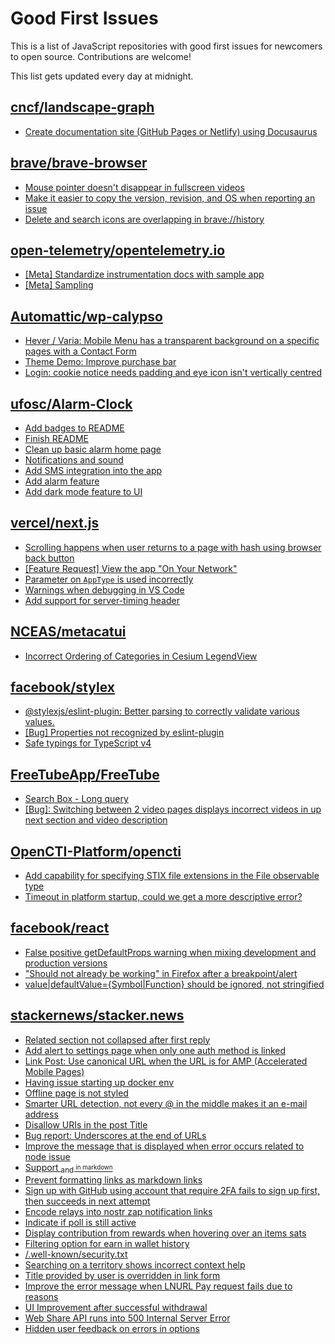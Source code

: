 # Good First Issues

This is a list of JavaScript repositories with good first issues for newcomers to open source. Contributions are welcome!

This list gets updated every day at midnight.

## [cncf/landscape-graph](https://github.com/cncf/landscape-graph)

- [Create documentation site (GitHub Pages or Netlify) using Docusaurus](https://github.com/cncf/landscape-graph/issues/97)

## [brave/brave-browser](https://github.com/brave/brave-browser)

- [Mouse pointer doesn't disappear in fullscreen videos](https://github.com/brave/brave-browser/issues/17292)
- [Make it easier to copy the version, revision, and OS when reporting an issue](https://github.com/brave/brave-browser/issues/6916)
- [Delete and search icons are overlapping in brave://history](https://github.com/brave/brave-browser/issues/32399)

## [open-telemetry/opentelemetry.io](https://github.com/open-telemetry/opentelemetry.io)

- [[Meta] Standardize instrumentation docs with sample app](https://github.com/open-telemetry/opentelemetry.io/issues/3229)
- [[Meta] Sampling](https://github.com/open-telemetry/opentelemetry.io/issues/2548)

## [Automattic/wp-calypso](https://github.com/Automattic/wp-calypso)

- [Hever / Varia: Mobile Menu has a transparent background on a specific pages with a Contact Form](https://github.com/Automattic/wp-calypso/issues/72288)
- [Theme Demo: Improve purchase bar](https://github.com/Automattic/wp-calypso/issues/85539)
- [Login: cookie notice needs padding and eye icon isn't vertically centred](https://github.com/Automattic/wp-calypso/issues/65961)

## [ufosc/Alarm-Clock](https://github.com/ufosc/Alarm-Clock)

- [Add badges to README](https://github.com/ufosc/Alarm-Clock/issues/32)
- [Finish README ](https://github.com/ufosc/Alarm-Clock/issues/1)
- [Clean up basic alarm home page](https://github.com/ufosc/Alarm-Clock/issues/9)
- [Notifications and sound](https://github.com/ufosc/Alarm-Clock/issues/4)
- [Add SMS integration into the app](https://github.com/ufosc/Alarm-Clock/issues/10)
- [Add alarm feature  ](https://github.com/ufosc/Alarm-Clock/issues/16)
- [Add dark mode feature to UI](https://github.com/ufosc/Alarm-Clock/issues/14)

## [vercel/next.js](https://github.com/vercel/next.js)

- [Scrolling happens when user returns to a page with hash using browser back button](https://github.com/vercel/next.js/issues/13653)
- [[Feature Request] View the app "On Your Network"](https://github.com/vercel/next.js/issues/11367)
- [Parameter on `AppType` is used incorrectly](https://github.com/vercel/next.js/issues/42846)
- [Warnings when debugging in VS Code](https://github.com/vercel/next.js/issues/24349)
- [Add support for server-timing header](https://github.com/vercel/next.js/issues/12382)

## [NCEAS/metacatui](https://github.com/NCEAS/metacatui)

- [Incorrect Ordering of Categories in Cesium LegendView](https://github.com/NCEAS/metacatui/issues/2184)

## [facebook/stylex](https://github.com/facebook/stylex)

- [@stylexjs/eslint-plugin: Better parsing to correctly validate various values.](https://github.com/facebook/stylex/issues/420)
- [[Bug] Properties not recognized by eslint-plugin](https://github.com/facebook/stylex/issues/135)
- [Safe typings for TypeScript v4](https://github.com/facebook/stylex/issues/327)

## [FreeTubeApp/FreeTube](https://github.com/FreeTubeApp/FreeTube)

- [Search Box - Long query](https://github.com/FreeTubeApp/FreeTube/issues/940)
- [[Bug]: Switching between 2 video pages displays incorrect videos in up next section and video description](https://github.com/FreeTubeApp/FreeTube/issues/2261)

## [OpenCTI-Platform/opencti](https://github.com/OpenCTI-Platform/opencti)

- [Add capability for specifying STIX file extensions in the File observable type](https://github.com/OpenCTI-Platform/opencti/issues/5285)
- [Timeout in platform startup, could we get a more descriptive error?](https://github.com/OpenCTI-Platform/opencti/issues/4090)

## [facebook/react](https://github.com/facebook/react)

- [False positive getDefaultProps warning when mixing development and production versions](https://github.com/facebook/react/issues/9999)
- ["Should not already be working" in Firefox after a breakpoint/alert](https://github.com/facebook/react/issues/17355)
- [value|defaultValue={Symbol|Function} should be ignored, not stringified](https://github.com/facebook/react/issues/11734)

## [stackernews/stacker.news](https://github.com/stackernews/stacker.news)

- [Related section not collapsed after first reply](https://github.com/stackernews/stacker.news/issues/837)
- [Add alert to settings page when only one auth method is linked](https://github.com/stackernews/stacker.news/issues/790)
- [Link Post: Use canonical URL when the URL is for AMP (Accelerated Mobile Pages)](https://github.com/stackernews/stacker.news/issues/138)
- [Having issue starting up docker env](https://github.com/stackernews/stacker.news/issues/439)
- [Offline page is not styled](https://github.com/stackernews/stacker.news/issues/419)
- [Smarter URL detection, not every @ in the middle makes it an e-mail address ](https://github.com/stackernews/stacker.news/issues/93)
- [Disallow URIs in the post Title](https://github.com/stackernews/stacker.news/issues/117)
- [Bug report: Underscores at the end of URLs](https://github.com/stackernews/stacker.news/issues/180)
- [Improve the message that is displayed when error occurs related to node issue  ](https://github.com/stackernews/stacker.news/issues/181)
- [Support <sub> and <sup> in markdown](https://github.com/stackernews/stacker.news/issues/253)
- [Prevent formatting links as markdown links](https://github.com/stackernews/stacker.news/issues/323)
- [Sign up with GitHub using account that require 2FA fails to sign up first, then succeeds in next attempt](https://github.com/stackernews/stacker.news/issues/495)
- [Encode relays into nostr zap notification links](https://github.com/stackernews/stacker.news/issues/502)
- [Indicate if poll is still active](https://github.com/stackernews/stacker.news/issues/680)
- [Display contribution from rewards when hovering over an items sats](https://github.com/stackernews/stacker.news/issues/684)
- [Filtering option for earn in wallet history](https://github.com/stackernews/stacker.news/issues/685)
- [/.well-known/security.txt](https://github.com/stackernews/stacker.news/issues/696)
- [Searching on a territory shows incorrect context help](https://github.com/stackernews/stacker.news/issues/706)
- [Title provided by user is overridden in link form](https://github.com/stackernews/stacker.news/issues/718)
- [Improve the error message when LNURL Pay request fails due to reasons](https://github.com/stackernews/stacker.news/issues/735)
- [UI Improvement after successful withdrawal](https://github.com/stackernews/stacker.news/issues/736)
- [Web Share API runs into 500 Internal Server Error](https://github.com/stackernews/stacker.news/issues/741)
- [Hidden user feedback on errors in options](https://github.com/stackernews/stacker.news/issues/491)

